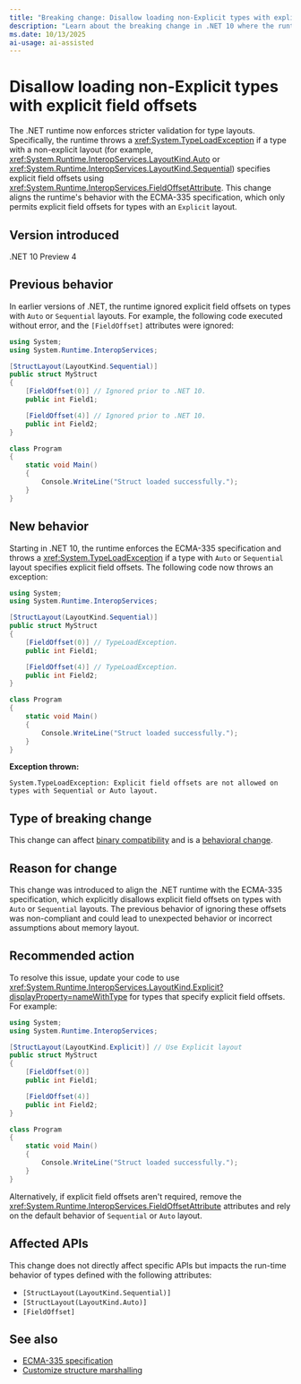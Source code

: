 ```yaml
---
title: "Breaking change: Disallow loading non-Explicit types with explicit field offsets"
description: "Learn about the breaking change in .NET 10 where the runtime enforces stricter validation for type layouts and throws TypeLoadException if non-explicit layout types specify explicit field offsets."
ms.date: 10/13/2025
ai-usage: ai-assisted
---
```


# Disallow loading non-Explicit types with explicit field offsets

The .NET runtime now enforces stricter validation for type layouts. Specifically, the runtime throws a <xref:System.TypeLoadException> if a type with a non-explicit layout (for example, <xref:System.Runtime.InteropServices.LayoutKind.Auto> or <xref:System.Runtime.InteropServices.LayoutKind.Sequential>) specifies explicit field offsets using <xref:System.Runtime.InteropServices.FieldOffsetAttribute>. This change aligns the runtime's behavior with the ECMA-335 specification, which only permits explicit field offsets for types with an `Explicit` layout.

## Version introduced

.NET 10 Preview 4

## Previous behavior

In earlier versions of .NET, the runtime ignored explicit field offsets on types with `Auto` or `Sequential` layouts. For example, the following code executed without error, and the `[FieldOffset]` attributes were ignored:

```csharp
using System;
using System.Runtime.InteropServices;

[StructLayout(LayoutKind.Sequential)]
public struct MyStruct
{
    [FieldOffset(0)] // Ignored prior to .NET 10.
    public int Field1;

    [FieldOffset(4)] // Ignored prior to .NET 10.
    public int Field2;
}

class Program
{
    static void Main()
    {
        Console.WriteLine("Struct loaded successfully.");
    }
}
```

## New behavior

Starting in .NET 10, the runtime enforces the ECMA-335 specification and throws a <xref:System.TypeLoadException> if a type with `Auto` or `Sequential` layout specifies explicit field offsets. The following code now throws an exception:

```csharp
using System;
using System.Runtime.InteropServices;

[StructLayout(LayoutKind.Sequential)]
public struct MyStruct
{
    [FieldOffset(0)] // TypeLoadException.
    public int Field1;

    [FieldOffset(4)] // TypeLoadException.
    public int Field2;
}

class Program
{
    static void Main()
    {
        Console.WriteLine("Struct loaded successfully.");
    }
}
```

**Exception thrown:**

```output
System.TypeLoadException: Explicit field offsets are not allowed on types with Sequential or Auto layout.
```

## Type of breaking change

This change can affect [binary compatibility](../../categories.md#binary-compatibility) and is a [behavioral change](../../categories.md#behavioral-change).

## Reason for change

This change was introduced to align the .NET runtime with the ECMA-335 specification, which explicitly disallows explicit field offsets on types with `Auto` or `Sequential` layouts. The previous behavior of ignoring these offsets was non-compliant and could lead to unexpected behavior or incorrect assumptions about memory layout.

## Recommended action

To resolve this issue, update your code to use <xref:System.Runtime.InteropServices.LayoutKind.Explicit?displayProperty=nameWithType> for types that specify explicit field offsets. For example:

```csharp
using System;
using System.Runtime.InteropServices;

[StructLayout(LayoutKind.Explicit)] // Use Explicit layout
public struct MyStruct
{
    [FieldOffset(0)]
    public int Field1;

    [FieldOffset(4)]
    public int Field2;
}

class Program
{
    static void Main()
    {
        Console.WriteLine("Struct loaded successfully.");
    }
}
```

Alternatively, if explicit field offsets aren't required, remove the <xref:System.Runtime.InteropServices.FieldOffsetAttribute> attributes and rely on the default behavior of `Sequential` or `Auto` layout.

## Affected APIs

This change does not directly affect specific APIs but impacts the run-time behavior of types defined with the following attributes:

- `[StructLayout(LayoutKind.Sequential)]`
- `[StructLayout(LayoutKind.Auto)]`
- `[FieldOffset]`

## See also

- [ECMA-335 specification](https://www.ecma-international.org/publications-and-standards/standards/ecma-335/)
- [Customize structure marshalling](../../../../standard/native-interop/customize-struct-marshalling.md)
